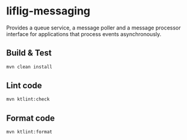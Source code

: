 # liflig-messaging

Provides a queue service, a message poller and a message processor interface for applications that process events
asynchronously.

## Build & Test

```sh
mvn clean install
```

## Lint code

```sh
mvn ktlint:check
```

## Format code

```sh
mvn ktlint:format
```
